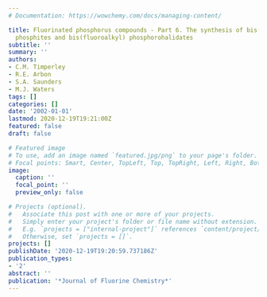 ```yaml
---
# Documentation: https://wowchemy.com/docs/managing-content/

title: Fluorinated phosphorus compounds - Part 6. The synthesis of bis(fluoroalkyl)
  phosphites and bis(fluoroalkyl) phosphorohalidates
subtitle: ''
summary: ''
authors:
- C.M. Timperley
- R.E. Arbon
- S.A. Saunders
- M.J. Waters
tags: []
categories: []
date: '2002-01-01'
lastmod: 2020-12-19T19:21:00Z
featured: false
draft: false

# Featured image
# To use, add an image named `featured.jpg/png` to your page's folder.
# Focal points: Smart, Center, TopLeft, Top, TopRight, Left, Right, BottomLeft, Bottom, BottomRight.
image:
  caption: ''
  focal_point: ''
  preview_only: false

# Projects (optional).
#   Associate this post with one or more of your projects.
#   Simply enter your project's folder or file name without extension.
#   E.g. `projects = ["internal-project"]` references `content/project/deep-learning/index.md`.
#   Otherwise, set `projects = []`.
projects: []
publishDate: '2020-12-19T19:20:59.737186Z'
publication_types:
- '2'
abstract: ''
publication: '*Journal of Fluorine Chemistry*'
---
```


